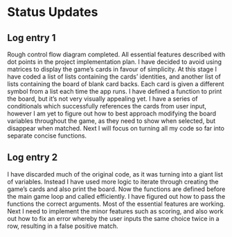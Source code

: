 # Status Updates

## Log entry 1

Rough control flow diagram completed. All essential features described with dot points in the project implementation plan. I have decided to avoid using matrices to display the game’s cards in favour of simplicity. At this stage I have coded a list of lists containing the cards’ identities, and another list of lists containing the board of blank card backs. Each card is given a different symbol from a list each time the app runs. I have defined a function to print the board, but it’s not very visually appealing yet. I have a series of conditionals which successfully references the cards from user input, however I am yet to figure out how to best approach modifying the board variables throughout the game, as they need to show when selected, but disappear when matched.
Next I will focus on turning all my code so far into separate concise functions.

## Log entry 2

I have discarded much of the original code, as it was turning into a giant list of variables. Instead I have used more logic to iterate through creating the game’s cards and also print the board. Now the functions are defined before the main game loop and called efficiently. I have figured out how to pass the functions the correct arguments. Most of the essential features are working. Next I need to implement the minor features such as scoring, and also work out how to fix an error whereby the user inputs the same choice twice in a row, resulting in a false positive match.
